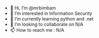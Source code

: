 - 👋 Hi, I’m @mrbimbam
- 👀 I’m interested in Information Security
- 🌱 I’m currently learning python and .net
- 💞️ I’m looking to collaborate on N/A
- 📫 How to reach me : N/A

<!---
mrbimbam/mrbimbam is a ✨ special ✨ repository because its `README.md` (this file) appears on your GitHub profile.
You can click the Preview link to take a look at your changes.
--->
